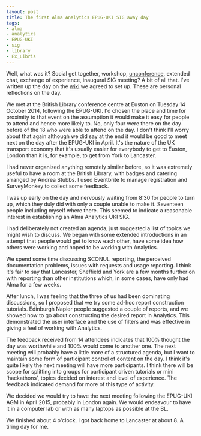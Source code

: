 ```yaml
---
layout: post
title: The first Alma Analytics EPUG-UKI SIG away day
tags:
- alma
- analytics
- EPUG-UKI
- sig
- library
- Ex_Libris
---
```


Well, what was it? Social get together, workshop,
[unconference](http://en.wikipedia.org/wiki/Unconference), extended
chat, exchange of experience, inaugural SIG meeting? A bit of all that.
I've written up the day on the [wiki](https://lib-ldiv.lancs.ac.uk/dokuwiki)
we agreed to set up. These are personal reflections on the day.

<!--more-->

We met at the British Library conference centre at Euston on Tuesday 14
October 2014, following the EPUG-UKI. I'd chosen the place and time for
proximity to that event on the assumption it would make it easy for people
to attend and hence more likely to. No, only four were there on the day
before of the 18 who were able to attend on the day. I don't think I'll
worry about that again although we did say at the end it would be good
to meet next on the day after the EPUG-UKI in April. It's the nature of
the UK transport economy that it's usually easier for everybody to get
to Euston, London than it is, for example, to get from York to Lancaster.

I had never organized anything remotely similar before, so it was extremely
useful to have a room at the British Library, with badges and catering
arranged by Andrea Stubbs. I used Eventbrite to manage registration and
SurveyMonkey to collect some feedback.

I was up early on the day and nervously waiting from 8:30 for people
to turn up, which they duly did with only a couple unable to make
it. Seventeen people including myself where there. This seemed to indicate
a reasonable interest in establishing an Alma Analytics UKI SIG.

I had deliberately not created an agenda, just suggested a list of topics
we might wish to discuss. We began with some extended introductions in
an attempt that people would get to know each other, have some idea how
others were working and hoped to be working with Analytics.

We spend some time discussing SCONUL reporting, the perceived
documentation problems, issues with requests and usage reporting.
I think it's fair to say that Lancaster, Sheffield and York are a few
months further on with reporting than other institutions which, in some
cases, have only had Alma for a few weeks.

After lunch, I was feeling that the three of us had been dominating
discussions, so I proposed that we try some ad-hoc report construction
tutorials. Edinburgh Napier people suggested a couple of reports, and we
showed how to go about constructing the desired report in Analytics. This
demonstrated the user interface and the use of filters and was effective
in giving a feel of working with Analytics.

The feedback received from 14 attendees indicates that 100% thought the
day was worthwhile and 100% would come to another one. The next meeting
will probably have a little more of a structured agenda, but I want to
maintain some form of participant control of content on the day. I think
it's quite likely the next meeting will have more participants. I
think there will be scope for splitting into groups for participant
driven tutorials or mini 'hackathons', topics decided on interest and
level of experience. The feedback indicated demand for more of this type
of activity.

We decided we would try to have the next meeting following the EPUG-UKI
AGM in April 2015, probably in London again. We would endeavour to have
it in a computer lab or with as many laptops as possible at the BL.

We finished about 4 o'clock. I got back home to Lancaster at about 8. A
tiring day for me.

